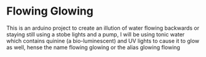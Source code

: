 # Flowing Glowing

This is an arduino project to create an illution of water flowing backwards or staying still using a stobe lights and a pump, I will be using tonic water which contains quinine (a bio-luminescent) and UV lights to cause it to glow as well, hense the name flowing glowing or the alias glowing flowing

